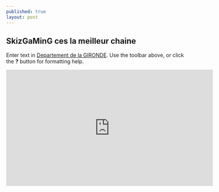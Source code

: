 ```yaml
---
published: true
layout: post
---
```



## SkizGaMinG ces la meilleur chaine 

Enter text in [Departement de la GIRONDE](http://www.gironde.FR/). Use the toolbar above, or click the **?** button for formatting help.
<iframe width="560" height="315" src="https://www.youtube.com/embed/GA67orbSPsk" frameborder="0" allowfullscreen></iframe>

